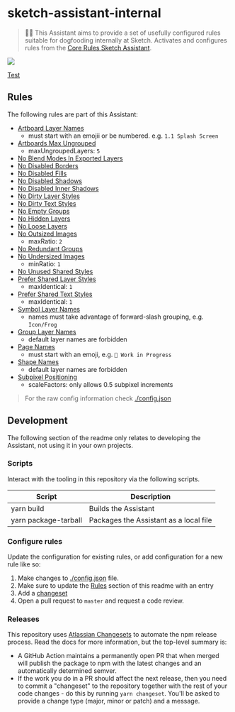 # sketch-assistant-internal

> 💁‍♀️ This Assistant aims to provide a set of usefully configured rules suitable for dogfooding
> internally at Sketch. Activates and configures rules from the
> [Core Rules Sketch Assistant](https://github.com/sketch-hq/sketch-assistant-core-rules).

[![](https://img.shields.io/badge/-Install%20Internal%20Assistant%20-fa6400.svg?style=flat&colorA=fa6400)](https://sketch-hq.github.io/sketch-assistant-internal)

[Test](https://add-sketch-assistant.now.sh/api/main?variant=experimental&url=https://registry.npmjs.org/@sketch-hq/sketch-assistant-internal/-/sketch-assistant-internal-2.1.1.tgz)

## Rules

The following rules are part of this Assistant:

- [Artboard Layer Names](https://github.com/sketch-hq/sketch-assistant-core-rules/tree/master/src/rules/name-pattern-artboards)
  - must start with an emojii or be numbered. e.g. `1.1 Splash Screen`
- [Artboards Max Ungrouped](https://github.com/sketch-hq/sketch-assistant-core-rules/tree/master/src/rules/artboards-max-ungrouped-layers)
  - maxUngroupedLayers: `5`
- [No Blend Modes In Exported Layers](https://github.com/sketch-hq/sketch-assistant-core-rules/tree/master/src/rules/exported-layers-no-blend-mode)
- [No Disabled Borders](https://github.com/sketch-hq/sketch-assistant-core-rules/tree/master/src/rules/borders-no-disabled)
- [No Disabled Fills](https://github.com/sketch-hq/sketch-assistant-core-rules/tree/master/src/rules/fills-no-disabled)
- [No Disabled Shadows](https://github.com/sketch-hq/sketch-assistant-core-rules/tree/master/src/rules/shadows-no-disabled)
- [No Disabled Inner Shadows](https://github.com/sketch-hq/sketch-assistant-core-rules/tree/master/src/rules/inner-shadows-no-disabled)
- [No Dirty Layer Styles](https://github.com/sketch-hq/sketch-assistant-core-rules/tree/master/src/rules/layer-styles-no-dirty)
- [No Dirty Text Styles](https://github.com/sketch-hq/sketch-assistant-core-rules/tree/master/src/rules/text-styles-no-dirty)
- [No Empty Groups](https://github.com/sketch-hq/sketch-assistant-core-rules/tree/master/src/rules/groups-no-empty)
- [No Hidden Layers](https://github.com/sketch-hq/sketch-assistant-core-rules/tree/master/src/rules/layers-no-hidden)
- [No Loose Layers](https://github.com/sketch-hq/sketch-assistant-core-rules/tree/master/src/rules/layers-no-loose)
- [No Outsized Images](https://github.com/sketch-hq/sketch-assistant-core-rules/tree/master/src/rules/images-no-outsized)
  - maxRatio: `2`
- [No Redundant Groups](https://github.com/sketch-hq/sketch-assistant-core-rules/tree/master/src/rules/groups-no-redundant)
- [No Undersized Images](https://github.com/sketch-hq/sketch-assistant-core-rules/tree/master/src/rules/images-no-undersized)
  - minRatio: `1`
- [No Unused Shared Styles](https://github.com/sketch-hq/sketch-assistant-core-rules/tree/master/src/rules/shared-styles-no-unused)
- [Prefer Shared Layer Styles](https://github.com/sketch-hq/sketch-assistant-core-rules/tree/master/src/rules/layer-styles-prefer-shared)
  - maxIdentical: `1`
- [Prefer Shared Text Styles](https://github.com/sketch-hq/sketch-assistant-core-rules/tree/master/src/rules/text-styles-prefer-shared)
  - maxIdentical: `1`
- [Symbol Layer Names](https://github.com/sketch-hq/sketch-assistant-core-rules/tree/master/src/rules/name-pattern-artboards)
  - names must take advantage of forward-slash grouping, e.g. `Icon/Frog`
- [Group Layer Names](https://github.com/sketch-hq/sketch-assistant-core-rules/tree/master/src/rules/name-pattern-artboards)
  - default layer names are forbidden
- [Page Names](https://github.com/sketch-hq/sketch-assistant-core-rules/tree/master/src/rules/name-pattern-pages)
  - must start with an emoji, e.g. `🚧 Work in Progress`
- [Shape Names](https://github.com/sketch-hq/sketch-assistant-core-rules/tree/master/src/rules/name-pattern-shapes)
  - default layer names are forbidden
- [Subpixel Positioning](https://github.com/sketch-hq/sketch-assistant-core-rules/tree/master/src/rules/layers-subpixel-positioning)
  - scaleFactors: only allows 0.5 subpixel increments

> For the raw config information check [./config.json](config.json)

## Development

The following section of the readme only relates to developing the Assistant, not using it in your
own projects.

### Scripts

Interact with the tooling in this repository via the following scripts.

| Script               | Description                            |
| -------------------- | -------------------------------------- |
| yarn build           | Builds the Assistant                   |
| yarn package-tarball | Packages the Assistant as a local file |

### Configure rules

Update the configuration for existing rules, or add configuration for a new rule like so:

1. Make changes to [./config.json](config.json) file.
1. Make sure to update the [Rules](#rules) section of this readme with an entry
1. Add a [changeset](#releases)
1. Open a pull request to `master` and request a code review.

### Releases

This repository uses [Atlassian Changesets](https://github.com/atlassian/changesets) to automate the
npm release process. Read the docs for more information, but the top-level summary is:

- A GitHub Action maintains a permanently open PR that when merged will publish the package to npm
  with the latest changes and an automatically determined semver.
- If the work you do in a PR should affect the next release, then you need to commit a "changeset"
  to the repository together with the rest of your code changes - do this by running
  `yarn changeset`. You'll be asked to provide a change type (major, minor or patch) and a message.
